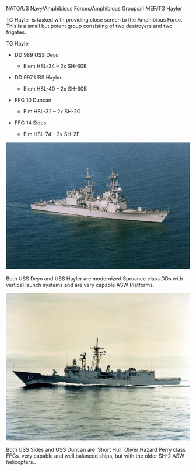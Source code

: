NATO/US Navy/Amphibious Forces/Amphibious Groups/II MEF/TG Hayler

TG Hayler is tasked with providing close screen to the Amphibious Force.
This is a small but potent group consisting of two destroyers and two
frigates.

TG Hayler

  - DD 989 USS Deyo
    
      - Elem HSL-34 – 2x SH-60B

  - DD 997 USS Hayler
    
      - Elem HSL-40 – 2x SH-60B

  - FFG 10 Duncan
    
      - Elm HSL-32 – 2x SH-2G

  - FFG 14 Sides
    
      - Elm HSL-74 – 2x SH-2F

![](/assets/images/nato/us/navy/amphibious/mef/hayler/image1.jpg)

Both USS Deyo and USS Hayler are modernized Spruance class DDs with
vertical launch systems and are very capable ASW Platforms.

![](/assets/images/nato/us/navy/amphibious/mef/hayler/image2.jpg)

Both USS Sides and USS Duncan are ‘Short Hull’ Oliver Hazard Perry class
FFGs, very capable and well balanced ships, but with the older SH-2 ASW
helicopters..
